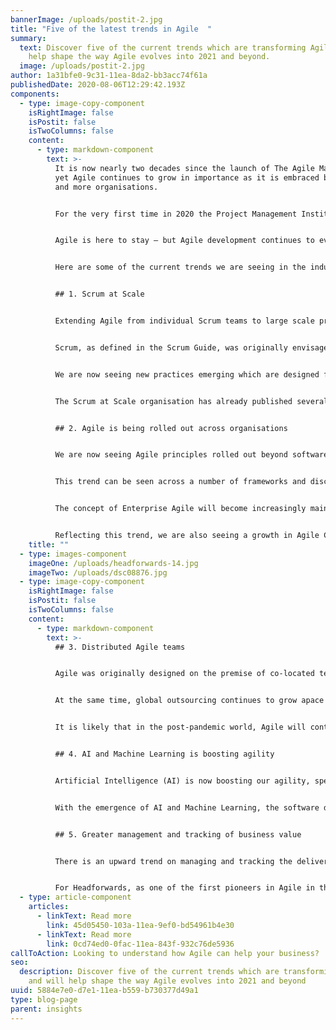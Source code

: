 ```yaml
---
bannerImage: /uploads/postit-2.jpg
title: "Five of the latest trends in Agile  "
summary:
  text: Discover five of the current trends which are transforming Agile and will
    help shape the way Agile evolves into 2021 and beyond.
  image: /uploads/postit-2.jpg
author: 1a31bfe0-9c31-11ea-8da2-bb3acc74f61a
publishedDate: 2020-08-06T12:29:42.193Z
components:
  - type: image-copy-component
    isRightImage: false
    isPostit: false
    isTwoColumns: false
    content:
      - type: markdown-component
        text: >-
          It is now nearly two decades since the launch of The Agile Manifesto,
          yet Agile continues to grow in importance as it is embraced by more
          and more organisations.  


          For the very first time in 2020 the Project Management Institute (which is regarded as the global leader in project management training) announced that it was introducing familiarity with Agile concepts as part of the necessary skillset for their Project Management Professional (PMP) Certification – a reminder of the extent to which Agile is now at the heart of mainstream project management thinking. 


          Agile is here to stay – but Agile development continues to evolve as companies explore new and better ways of working.  


          Here are some of the current trends we are seeing in the industry, which will shape and define Agile into 2021 and beyond.


          ## 1. Scrum at Scale


          Extending Agile from individual Scrum teams to large scale programmes is gaining traction. 


          Scrum, as defined in the Scrum Guide, was originally envisaged as a framework for developing and delivering products by a single team. Scrum is now increasingly being scaled across many high performance teams within an organisation and the Scrum at Scale organisation has been created to find effective ways of co-ordinating this new eco system of multiple teams. 


          We are now seeing new practices emerging which are designed for a scaled setting, such as the ‘Scrum of Scrums’ to understand collective progress and be responsive to any issues raised by individual teams; and a Scaled Daily Scrum (SDS) which people from participating teams attend. 


          The Scrum at Scale organisation has already published several white papers on applying the Scrum@Scale model to improve efficiency and momentum will continue as this organisation and others explore the best ways of implementing scrum at scale.


          ## 2. Agile is being rolled out across organisations


          We are now seeing Agile principles rolled out beyond software development to other functions of the company –Agile Human Resources, Agile Marketing, Agile Engineering and so on.  


          This trend can be seen across a number of frameworks and discussion this year. The Scaled Agile Framework (SAFe version 5.0) which was released in January 2020, includes the addition  “Business Agility” for the first time. SAFe is one of the hottest things amongst large companies today and this upward trend is likely to continue. 


          The concept of Enterprise Agile will become increasingly mainstream, as the principles of constant feedback and rapid iteration are equally valid right across organisations. Agile is being increasingly sought as businesses seek to improve productivity and competitiveness.  


          Reflecting this trend, we are also seeing a growth in Agile Coaching. In contrast to Scrum Masters, who act as strategic coaches for their teams, Agile Coaches operate at organisational level, charged with implementing agile at scale and across organisations. Over the next decade, we are likely to see more enterprises setting up a centralised Agile team to oversee the implementation of agile.
    title: ""
  - type: images-component
    imageOne: /uploads/headforwards-14.jpg
    imageTwo: /uploads/dsc08876.jpg
  - type: image-copy-component
    isRightImage: false
    isPostit: false
    isTwoColumns: false
    content:
      - type: markdown-component
        text: >-
          ## 3. Distributed Agile teams


          Agile was originally designed on the premise of co-located teams that can easily communicate with each other and respond quickly to change. The rise in working from home (rapidly accelerated as a result of the coronavirus pandemic) means that many teams are now working remotely. This is creating fresh challenges as the newly distributed teams need to invent new ways of achieving the same quality of close communication and responsiveness as a co-located team.  


          At the same time, global outsourcing continues to grow apace and again this can in some cases mean teams are virtual. Although co-location is seen as the best practice, many Agile teams are now distributed. Technology is being used to overcome the challenges of physical distance and Agile management tools such as Storyteller are being used to track and monitor outsourcing activities, improving collaboration and ensuring alignment. 


          It is likely that in the post-pandemic world, Agile will continue to evolve in ways that transcend the need for co-location and finds new ways of optimising agile performance in distributed teams. 


          ## 4. AI and Machine Learning is boosting agility


          Artificial Intelligence (AI) is now boosting our agility, speeding up processes and increasing efficiency. AI is being used to help Agile teams make smart decisions about their Agile practice, and Machine Learning is eradicating some predictable and monotonous tasks, freeing up staff to work on tasks that add more value. 


          With the emergence of AI and Machine Learning, the software development industry is undergoing transformation on an unprecedented scale, streamlining continuous testing for faster releases and accelerated delivery.  This is turbo-charging the whole environment in which Agile operates. 


          ## 5. Greater management and tracking of business value


          There is an upward trend on managing and tracking the delivery of business value.  As Agile becomes increasingly embedded within organisations, there is a new emphasis on evaluating business value, so it can be optimised. We are seeing this happening through a number of different tools and techniques, including value stream management (VSM), and metric/results tracking tools such as Pluralsight Flow. Teams which adopt these approaches to manage and track business value will be able to make data-driven decisions and prioritisations. These new tools can provide the deeper insights that enable teams to continue to improve and deliver greater value to stakeholders. 


          For Headforwards, as one of the first pioneers in Agile in the UK, this is an exciting time. As Agile grows worldwide through scaling frameworks and whole-organisation transformations, we are looking forward to staying at the cutting edge of Agile and continuing to innovate.
  - type: article-component
    articles:
      - linkText: Read more
        link: 45d05450-103a-11ea-9ef0-bd54961b4e30
      - linkText: Read more
        link: 0cd74ed0-0fac-11ea-843f-932c76de5936
callToAction: Looking to understand how Agile can help your business?
seo:
  description: Discover five of the current trends which are transforming Agile
    and will help shape the way Agile evolves into 2021 and beyond
uuid: 5884e7e0-d7e1-11ea-b559-b730377d49a1
type: blog-page
parent: insights
---
```

